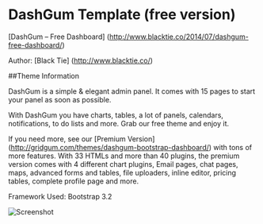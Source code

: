 DashGum Template (free version)
===============

[DashGum – Free Dashboard] (http://www.blacktie.co/2014/07/dashgum-free-dashboard/)

Author: [Black Tie] (http://www.blacktie.co/)

##Theme Information

DashGum is a simple & elegant admin panel. It comes with 15 pages to start your panel as soon as possible.

With DashGum you have charts, tables, a lot of panels, calendars, notifications, to do lists and more. Grab our free theme and enjoy it.

If you need more, see our [Premium Version] (http://gridgum.com/themes/dashgum-bootstrap-dashboard/) with tons of more features. With 33 HTMLs and more than 40 plugins, the premium version comes with 4 different chart plugins, Email pages, chat pages, maps, advanced forms and tables, file uploaders, inline editor, pricing tables, complete profile page and more.

Framework Used: Bootstrap 3.2

![Screenshot](http://www.blacktie.co/blog/wp-content/uploads/2014/07/dashgum700.png)
